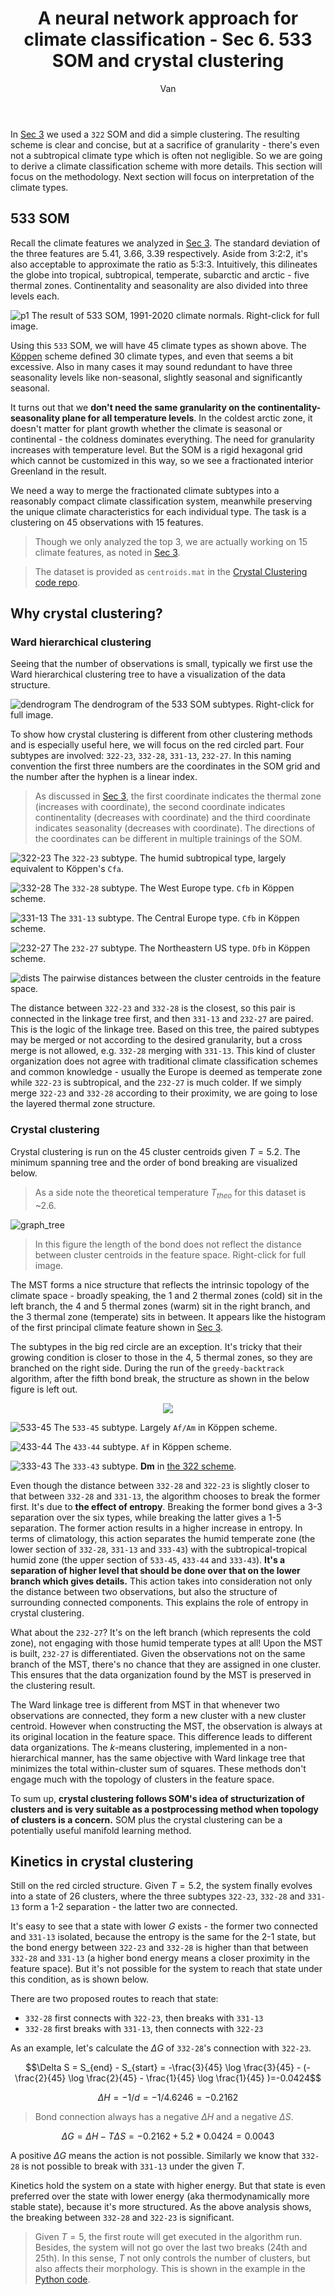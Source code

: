 ﻿---
layout: post
title: A neural network approach for climate classification - Sec 6. 533 SOM and crystal clustering
author: Van
category: climate
---

In [Sec 3](https://peace-van.github.io/climate/2023/11/12/sec3.html) we used a `322` SOM and did a simple clustering. The resulting scheme is clear and concise, but at a sacrifice of granularity - there's even not a subtropical climate type which is often not negligible. So we are going to derive a climate classification scheme with more details. This section will focus on the methodology. Next section will focus on interpretation of the climate types.   

## 533 SOM

Recall the climate features we analyzed in [Sec 3](https://peace-van.github.io/climate/2023/11/12/sec3.html). The standard deviation of the three features are 5.41, 3.66, 3.39 respectively. Aside from 3:2:2, it's also acceptable to approximate the ratio as 5:3:3. Intuitively, this dilineates the globe into tropical, subtropical, temperate, subarctic and arctic - five thermal zones. Continentality and seasonality are also divided into three levels each.

![p1](/assets/NN6/clim_2020.png)
The result of 533 SOM, 1991-2020 climate normals. Right-click for full image.

Using this `533` SOM, we will have 45 climate types as shown above. The [Köppen](https://peace-van.github.io/climate/2023/11/05/koppen.html) scheme defined 30 climate types, and even that seems a bit excessive. Also in many cases it may sound redundant to have three seasonality levels like non-seasonal, slightly seasonal and significantly seasonal. 

It turns out that we **don't need the same granularity on the continentality-seasonality plane for all temperature levels**. In the coldest arctic zone, it doesn't matter for plant growth whether the climate is seasonal or continental - the coldness dominates everything. The need for granularity increases with temperature level. But the SOM is a rigid hexagonal grid which cannot be customized in this way, so we see a fractionated interior Greenland in the result. 

We need a way to merge the fractionated climate subtypes into a reasonably compact climate classification system, meanwhile preserving the unique climate characteristics for each individual type. The task is a clustering on 45 observations with 15 features.

> Though we only analyzed the top 3, we are actually working on 15 climate features, as noted in [Sec 3](https://peace-van.github.io/climate/2023/11/12/sec3.html).

> The dataset is provided as `centroids.mat` in the [Crystal Clustering code repo](https://github.com/peace-Van/crystal-clustering).   

## Why crystal clustering?

### Ward hierarchical clustering

Seeing that the number of observations is small, typically we first use the Ward hierarchical clustering tree to have a visualization of the data structure. 

![dendrogram](/assets/NN6/dendrogram.png)
The dendrogram of the 533 SOM subtypes. Right-click for full image.   

To show how crystal clustering is different from other clustering methods and is especially useful here, we will focus on the red circled part. Four subtypes are involved: `322-23`, `332-28`, `331-13`, `232-27`. In this naming convention the first three numbers are the coordinates in the SOM grid and the number after the hyphen is a linear index. 

> As discussed in [Sec 3](https://peace-van.github.io/climate/2023/11/12/sec3.html), the first coordinate indicates the thermal zone (increases with coordinate), the second coordinate indicates continentality (decreases with coordinate) and the third coordinate indicates seasonality (decreases with coordinate). The directions of the coordinates can be different in multiple trainings of the SOM.

![322-23](/assets/NN6/322-23.png)
The `322-23` subtype. The humid subtropical type, largely equivalent to Köppen's `Cfa`.   

![332-28](/assets/NN6/332-28.png)
The `332-28` subtype. The West Europe type. `Cfb` in Köppen scheme.   

![331-13](/assets/NN6/331-13.png)
The `331-13` subtype. The Central Europe type. `Cfb` in Köppen scheme.

![232-27](/assets/NN6/232-27.png)
The `232-27` subtype. The Northeastern US type. `Dfb` in Köppen scheme.    

![dists](/assets/NN6/dist.png)
The pairwise distances between the cluster centroids in the feature space.   

The distance between `322-23` and `332-28` is the closest, so this pair is connected in the linkage tree first, and then `331-13` and `232-27` are paired. This is the logic of the linkage tree. Based on this tree, the paired subtypes may be merged or not according to the desired granularity, but a cross merge is not allowed, e.g. `332-28` merging with `331-13`. This kind of cluster organization does not agree with traditional climate classification schemes and common knowledge - usually the Europe is deemed as temperate zone while `322-23` is subtropical, and the `232-27` is much colder. If we simply merge `322-23` and `332-28` according to their proximity, we are going to lose the layered thermal zone structure.   

### Crystal clustering

Crystal clustering is run on the 45 cluster centroids given $T=5.2$. The minimum spanning tree and the order of bond breaking are visualized below.   

> As a side note the theoretical temperature $T_{theo}$ for this dataset is ~2.6.   

![graph_tree](/assets/NN6/graph_tree.png)

> In this figure the length of the bond does not reflect the distance between cluster centroids in the feature space. Right-click for full image.   

The MST forms a nice structure that reflects the intrinsic topology of the climate space - broadly speaking, the 1 and 2 thermal zones (cold) sit in the left branch, the 4 and 5 thermal zones (warm) sit in the right branch, and the 3 thermal zone (temperate) sits in between. It appears like the histogram of the first principal climate feature shown in [Sec 3](https://peace-van.github.io/climate/2023/11/12/sec3.html). 

The subtypes in the big red circle are an exception. It's tricky that their growing condition is closer to those in the 4, 5 thermal zones, so they are branched on the right side. During the run of the `greedy-backtrack` algorithm, after the fifth bond break, the structure as shown in the below figure is left out. 

<p align="center">
   <img src="/assets/NN6/tree_part.png" />
</p>

![533-45](/assets/NN6/533-45.png)
The `533-45` subtype. Largely `Af/Am` in Köppen scheme.   

![433-44](/assets/NN6/433-44.png)
The `433-44` subtype. `Af` in Köppen scheme.   

![333-43](/assets/NN6/333-43.png)
The `333-43` subtype. **Dm** in [the 322 scheme](https://peace-van.github.io/climate/2023/11/14/sec4.html).    

Even though the distance between `332-28` and `322-23` is slightly closer to that between `332-28` and `331-13`, the algorithm chooses to break the former first. It's due to **the effect of entropy**. Breaking the former bond gives a 3-3 separation over the six types, while breaking the latter gives a 1-5 separation. The former action results in a higher increase in entropy. In terms of climatology, this action separates the humid temperate zone (the lower section of `332-28`, `331-13` and `333-43`) with the subtropical-tropical humid zone (the upper section of `533-45`, `433-44` and `333-43`). **It's a separation of higher level that should be done over that on the lower branch which gives details.** This action takes into consideration not only the distance between two observations, but also the structure of surrounding connected components. This explains the role of entropy in crystal clustering.      

What about the `232-27`? It's on the left branch (which represents the cold zone), not engaging with those humid temperate types at all! Upon the MST is built, `232-27` is differentiated. Given the observations not on the same branch of the MST, there's no chance that they are assigned in one cluster. This ensures that the data organization found by the MST is preserved in the clustering result.   

The Ward linkage tree is different from MST in that whenever two observations are connected, they form a new cluster with a new cluster centroid. However when constructing the MST, the observation is always at its original location in the feature space. This difference leads to different data organizations. The $k$-means clustering, implemented in a non-hierarchical manner, has the same objective with Ward linkage tree that minimizes the total within-cluster sum of squares. These methods don't engage much with the topology of clusters in the feature space.   

To sum up, **crystal clustering follows SOM's idea of structurization of clusters and is very suitable as a postprocessing method when topology of clusters is a concern.** SOM plus the crystal clustering can be a potentially useful manifold learning method.      

## Kinetics in crystal clustering

Still on the red circled structure. Given $T=5.2$, the system finally evolves into a state of 26 clusters, where the three subtypes `322-23`, `332-28` and `331-13` form a 1-2 separation - the latter two are connected. 

It's easy to see that a state with lower $G$ exists - the former two connected and `331-13` isolated, because the entropy is the same for the 2-1 state, but the bond energy between `322-23` and `332-28` is higher than that between `332-28` and `331-13` (a higher bond energy means a closer proximity in the feature space). But it's not possible for the system to reach that state under this condition, as is shown below. 

There are two proposed routes to reach that state: 

- `332-28` first connects with `322-23`, then breaks with `331-13`
- `332-28` first breaks with `331-13`, then connects with `322-23`

As an example, let's calculate the $\Delta G$ of `332-28`'s connection with `322-23`.

$$\Delta S = S_{end} - S_{start} = -\frac{3}{45} \log \frac{3}{45} - (-\frac{2}{45} \log \frac{2}{45}  - \frac{1}{45} \log \frac{1}{45} )=-0.0424$$

$$\Delta H = - 1/d = - 1/4.6246 = - 0.2162$$

> Bond connection always has a negative $\Delta H$ and a negative $\Delta S$.

$$\Delta G = \Delta H - T \Delta S = -0.2162 + 5.2 * 0.0424 = 0.0043$$

A positive $\Delta G$ means the action is not possible. Similarly we know that `332-28` is not possible to break with `331-13` under the given $T$.   

Kinetics hold the system on a state with higher energy. But that state is even preferred over the state with lower energy (aka thermodynamically more stable state), because it's more structured. As the above analysis shows, the breaking between `332-28` and `322-23` is significant.   

> Given $T=5$, the first route will get executed in the algorithm run. Besides, the system will not go over the last two breaks (24th and 25th). In this sense, $T$ not only controls the number of clusters, but also affects their morphology. This is shown in the example in the [Python code](https://github.com/peace-Van/crystal-clustering/blob/main/CrystalCluster.py).   

